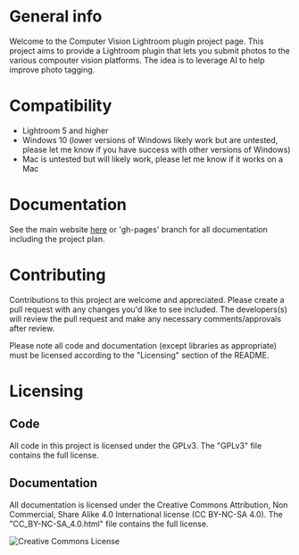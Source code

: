 # General info
Welcome to the Computer Vision Lightroom plugin project page. This project aims to provide a Lightroom plugin that lets you submit photos to the various compouter vision platforms. The idea is to leverage AI to help improve photo tagging.

# Compatibility
- Lightroom 5 and higher
- Windows 10 (lower versions of Windows likely work but are untested, please let me know if you have success with other versions of Windows)
- Mac is untested but will likely work, please let me know if it works on a Mac

# Documentation
See the main website [here](https://mcrosson.github.io/lr_plugin_computer_vision_tagging/) or 'gh-pages' branch for all documentation including the project plan.

# Contributing
Contributions to this project are welcome and appreciated. Please create a pull request with any changes you'd like to see included. The developers(s) will review the pull request and make any necessary comments/approvals after review.

Please note all code and documentation (except libraries as appropriate) must be licensed according to the "Licensing" section of the README.

# Licensing
## Code
All code in this project is licensed under the GPLv3. The "GPLv3" file contains the full license.
## Documentation
All documentation is licensed under the Creative Commons Attribution, Non Commercial, Share Alike 4.0 International license (CC BY-NC-SA 4.0). The "CC_BY-NC-SA_4.0.html" file contains the full license.


![Creative Commons License](https://i.creativecommons.org/l/by-nc-sa/4.0/88x31.png)
